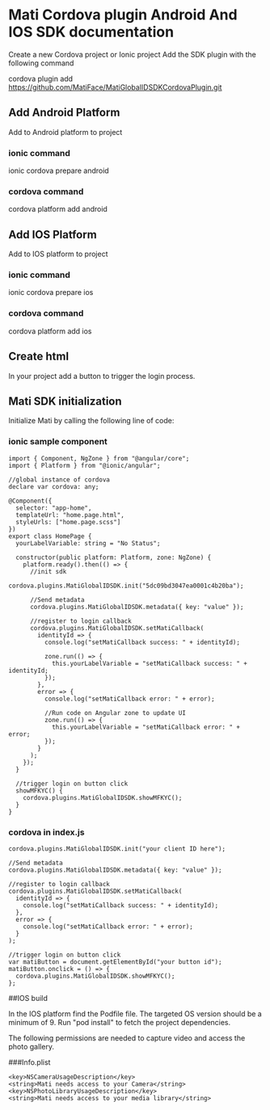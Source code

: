 # Mati Cordova plugin Android And IOS SDK documentation

Create a new Cordova project or Ionic project
Add the SDK plugin with the following command

cordova plugin add https://github.com/MatiFace/MatiGlobalIDSDKCordovaPlugin.git

## Add Android Platform

Add to Android platform to project

### ionic command

ionic cordova prepare android

### cordova command

cordova platform add android

## Add IOS Platform

Add to IOS platform to project

### ionic command

ionic cordova prepare ios

### cordova command

cordova platform add ios

## Create html

In your project add a button to trigger the login process.

## Mati SDK initialization

Initialize Mati by calling the following line of code:

### ionic sample component

    import { Component, NgZone } from "@angular/core";
    import { Platform } from "@ionic/angular";

    //global instance of cordova
    declare var cordova: any;

    @Component({
      selector: "app-home",
      templateUrl: "home.page.html",
      styleUrls: ["home.page.scss"]
    })
    export class HomePage {
      yourLabelVariable: string = "No Status";

      constructor(public platform: Platform, zone: NgZone) {
        platform.ready().then(() => {
          //init sdk
          cordova.plugins.MatiGlobalIDSDK.init("5dc09bd3047ea0001c4b20ba");

          //Send metadata
          cordova.plugins.MatiGlobalIDSDK.metadata({ key: "value" });

          //register to login callback
          cordova.plugins.MatiGlobalIDSDK.setMatiCallback(
            identityId => {
              console.log("setMatiCallback success: " + identityId);

              zone.run(() => {
                this.yourLabelVariable = "setMatiCallback success: " + identityId;
              });
            },
            error => {
              console.log("setMatiCallback error: " + error);

              //Run code on Angular zone to update UI
              zone.run(() => {
                this.yourLabelVariable = "setMatiCallback error: " + error;
              });
            }
          );
        });
      }

      //trigger login on button click
      showMFKYC() {
        cordova.plugins.MatiGlobalIDSDK.showMFKYC();
      }
    }

### cordova in index.js

    cordova.plugins.MatiGlobalIDSDK.init("your client ID here");

    //Send metadata
    cordova.plugins.MatiGlobalIDSDK.metadata({ key: "value" });

    //register to login callback
    cordova.plugins.MatiGlobalIDSDK.setMatiCallback(
      identityId => {
        console.log("setMatiCallback success: " + identityId);
      },
      error => {
        console.log("setMatiCallback error: " + error);
      }
    );

    //trigger login on button click
    var matiButton = document.getElementById("your button id");
    matiButton.onclick = () => {
      cordova.plugins.MatiGlobalIDSDK.showMFKYC();
    };

##IOS build

In the IOS platform find the Podfile file. The targeted OS version should be a minimum of 9. Run "pod install" to fetch the project dependencies.

The following permissions are needed to capture video and access the photo gallery.

###Info.plist

```
<key>NSCameraUsageDescription</key>
<string>Mati needs access to your Camera</string>
<key>NSPhotoLibraryUsageDescription</key>
<string>Mati needs access to your media library</string>
```
